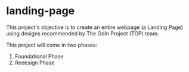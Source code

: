 # landing-page

This project's objective is to create an entire webpage (a Landing Page) using designs recommended by The Odin Project (TOP) team.

This project will come in two phases:
1. Foundational Phase
2. Redesign Phase
